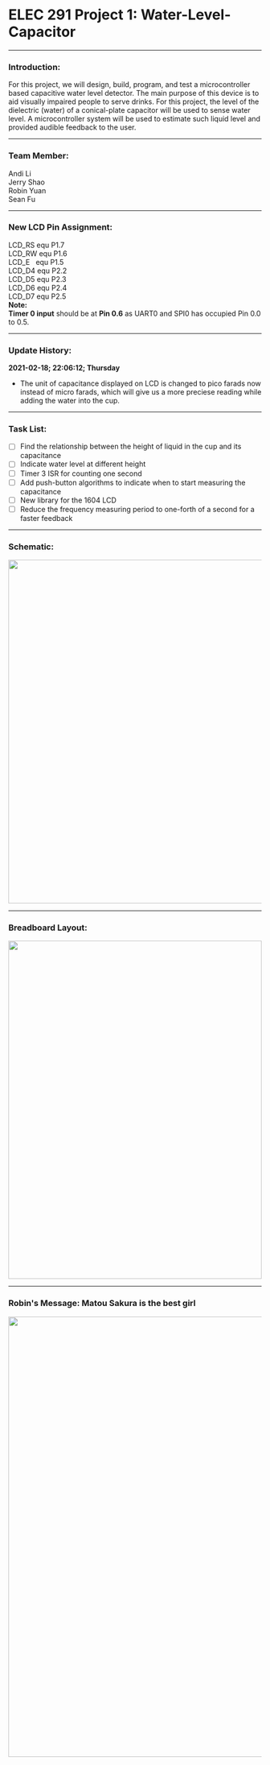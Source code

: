 
# ELEC 291 Project 1: Water-Level-Capacitor
------------
### Introduction:

For this project, we will design, build, program, and test a microcontroller based capacitive water level detector.  The main purpose of this device is to aid visually impaired people to serve drinks.  For  this  project,  the  level  of  the  dielectric  (water)  of  a  conical-plate  capacitor  will  be  used  to sense  water  level.  A  microcontroller  system  will be  used  to  estimate  such  liquid  level  and provided audible feedback to the user. 

------------

### Team Member:

  Andi Li\
  Jerry Shao\
  Robin Yuan\
  Sean Fu
  
------------

### New LCD Pin Assignment:

  LCD_RS  equ P1.7\
  LCD_RW  equ P1.6\
  LCD_E &nbsp; equ P1.5\
  LCD_D4 equ P2.2\
  LCD_D5  equ P2.3\
  LCD_D6  equ P2.4\
  LCD_D7   equ P2.5\
**Note:**\
  **Timer 0 input** should be at **Pin 0.6** as UART0 and SPI0 has occupied Pin 0.0 to 0.5.
  

------------


### Update History:
**2021-02-18; 22:06:12; Thursday**
- The unit of capacitance displayed on LCD is changed to pico farads now instead of  micro farads, which will give us a more preciese reading while adding the water into the cup.

------------
### Task List:
- [ ] Find the relationship between the height of liquid in the cup and its capacitance
- [ ] Indicate water level at different height
- [ ] Timer 3 ISR for counting one second 
- [ ] Add push-button algorithms to indicate when to start measuring the capacitance
- [ ] New library for the 1604 LCD
- [ ] Reduce the frequency measuring period to one-forth of a second for a faster feedback 
------------
### Schematic:
<img src="https://user-images.githubusercontent.com/68177491/108474843-c5fd8180-7244-11eb-9bd0-d1f16b9fe390.jpg" width="512" height="683"/>

------------
### Breadboard Layout:
<img src="https://user-images.githubusercontent.com/68177491/108475285-5c31a780-7245-11eb-95e6-f33e19c6c2ad.jpg" width="504" height="672"/>


------------
### Robin's Message: **Matou Sakura is the best girl**
<img src="https://user-images.githubusercontent.com/68177491/108470137-54bad000-723e-11eb-8eb2-a700d3040374.png" width="622" height="875"/>



